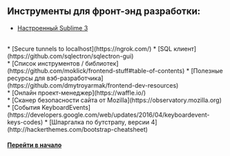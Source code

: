 ## Инструменты для фронт-энд разработки:

* [Настроенный Sublime 3](./ide)
<br>
* [Secure tunnels to localhost](https://ngrok.com/) 
* [SQL клиент](https://github.com/sqlectron/sqlectron-gui)
<br>
* [Список инструментов / библиотек](https://github.com/moklick/frontend-stuff#table-of-contents)
* [Полезные ресурсы для вэб-разработчика](https://github.com/dmytroyarmak/frontend-dev-resources)
<br>
* [Онлайн проект-менеджер](https://waffle.io/)
<br>
* [Сканер безопасности сайта от Mozilla](https://observatory.mozilla.org)
<br>
* [События KeyboardEvents](https://developers.google.com/web/updates/2016/04/keyboardevent-keys-codes)
* [Шпаргалка по бутстрапу, версии 4](http://hackerthemes.com/bootstrap-cheatsheet)




#### [Перейти в начало](https://github.com/tsvetkovpro/sources#web-dev)
